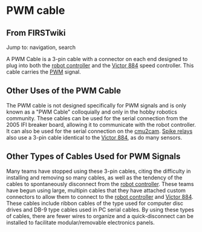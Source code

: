 # PWM cable

## From FIRSTwiki

Jump to: navigation, search

A PWM Cable is a 3-pin cable with a connector on each end designed to plug into both the [robot controller](Robot_controller "Robot
controller") and the [Victor 884](victor-884) speed controller. This cable carries the [PWM](pwm) signal.

## Other Uses of the PWM Cable

The PWM cable is not designed specifically for PWM signals and is only known as a "PWM Cable" colloquially and only in the hobby robotics community. These cables can be used for the serial connection from the 2005 IFI breaker board, allowing it to communicate with the robot controller. It can also be used for the serial connection on the [cmu2cam](/index.php?title=Cmu2cam&action=edit "Cmu2cam"). [Spike relays](Spike_relay "Spike relay") also use a 3-pin cable identical to the [Victor 884](Victor_884 "Victor 884"), as do many sensors.

## Other Types of Cables Used for PWM Signals

Many teams have stopped using these 3-pin cables, citing the difficulty in installing and removing so many cables, as well as the tendency of the cables to spontaneously disconnect from the [robot controller](Robot_controller "Robot controller"). These teams have begun using large, multipin cables that they have attached custom connectors to allow them to connect to the [robot controller](Robot_controller "Robot controller") and [Victor 884](victor-884). These cables include ribbon cables of the type used for computer disc drives and DB-9 type cables used in PC serial cables. By using these types of cables, there are fewer wires to organize and a quick-disconnect can be installed to facilitate modular/removable electronics panels.

